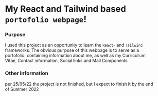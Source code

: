 # My React and Tailwind based `portofolio webpage`!

### Purpose
I used this project as an opportunity to learn the `React`- and `Tailwind` frameworks.
The obvious purpose of this webpage is to serve as a portofolio, containing information about me, as well as my Curricullum Vitae, Contact information, Social links and Mail Components

### Other information
per 25/05/22 the project is not finished, but I expect to finish it by the end of Summer 2022
